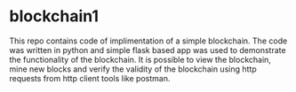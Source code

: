 # blockchain1
This repo contains code of implimentation of a simple blockchain. The code was written in python and simple flask based app was used to demonstrate the functionality of the blockchain. It is possible to  view the blockchain, mine new blocks and verify the validity of the blockchain using http requests from http client tools like postman.
